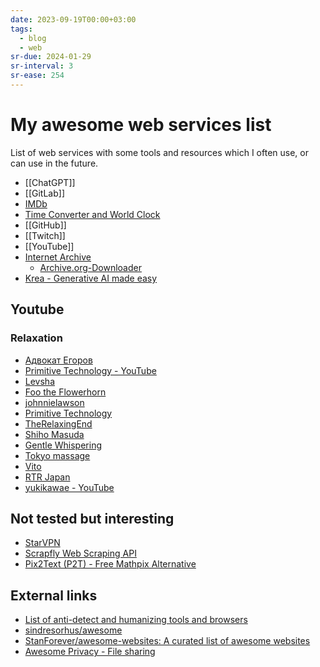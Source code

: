 ```yaml
---
date: 2023-09-19T00:00+03:00
tags:
  - blog
  - web
sr-due: 2024-01-29
sr-interval: 3
sr-ease: 254
---
```


# My awesome web services list

List of web services with some tools and resources which I often use, or can use
in the future.

- [[ChatGPT]]
- [[GitLab]]
- [IMDb](https://www.imdb.com/)
- [Time Converter and World Clock](https://www.worldtimebuddy.com/)
- [[GitHub]]
- [[Twitch]]
- [[YouTube]]
- [Internet Archive](https://archive.org/)
  - [Archive.org-Downloader](https://github.com/MiniGlome/Archive.org-Downloader)
- [Krea - Generative AI made easy](https://www.krea.ai/)

## Youtube

### Relaxation

- [Адвокат Егоров](https://www.youtube.com/@adekvate)
- [Primitive Technology - YouTube](https://www.youtube.com/channel/UCAL3JXZSzSm8AlZyD3nQdBA)
- [Levsha](https://www.youtube.com/@user-br3ve9xi1j)
- [Foo the Flowerhorn](https://www.youtube.com/@FootheFlowerhorn/videos)
- [johnnielawson](https://www.youtube.com/@johnnielawson/videos)
- [Primitive Technology](https://www.youtube.com/@primitivetechnology9550/videos)
- [TheRelaxingEnd](https://www.youtube.com/@TheRelaxingEnd/videos)
- [Shiho Masuda](https://www.youtube.com/@ShihoMasuda/videos)
- [Gentle Whispering](https://www.youtube.com/@GentleWhisperingASMR/videos)
- [Tokyo massage](https://www.youtube.com/channel/UCBkYT6mlOpVVV9t5nRHn9Ow)
- [Vito](https://www.youtube.com/channel/UCxQiPuwF3iaxV_aJOzjQV-Q)
- [RTR Japan](https://www.youtube.com/channel/UC5mWKn5IOUhhClFyySRROnA)
- [yukikawae - YouTube](https://www.youtube.com/channel/UCLGSpxD0XXHnbXtDJJqMqDw)


## Not tested but interesting

- [StarVPN](https://www.starvpn.com/)
- [Scrapfly Web Scraping API](https://scrapfly.io/docs/scrape-api/session)
- [Pix2Text (P2T) - Free Mathpix Alternative](https://p2t.breezedeus.com/)

## External links

- [List of anti-detect and humanizing tools and browsers](https://github.com/TheGP/untidetect-tools)
- [sindresorhus/awesome](https://github.com/sindresorhus/awesome)
- [StanForever/awesome-websites: A curated list of awesome websites](https://github.com/StanForever/awesome-websites)
- [Awesome Privacy - File sharing](https://github.com/pluja/awesome-privacy#file-management-and-sharing)
